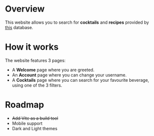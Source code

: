 # Overview
This website allows you to search for **cocktails** and **recipes** provided by [this](https://www.thecocktaildb.com) database.
# How it works
The website features 3 pages:
- A **Welcome** page where you are greeted.
- An **Account** page where you can change your username.
- A **Cocktails** page where you can search for your favourite beverage, using one of the 3 filters.
# Roadmap
- ~~Add Vite as a build tool~~
- Mobile support
- Dark and Light themes